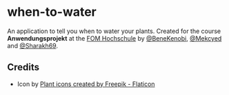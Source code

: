 # when-to-water

An application to tell you when to water your plants. Created for the course **Anwendungsprojekt** at the [FOM Hochschule](https://www.fom.de/) by [@BeneKenobi](https://github.com/BeneKenobi), [@Mekcyed](https://github.com/Mekcyed) and [@Sharakh69](https://github.com/Sharakh69).

## Credits
- Icon by [Plant icons created by Freepik - Flaticon](https://www.flaticon.com/free-icons/plant)
